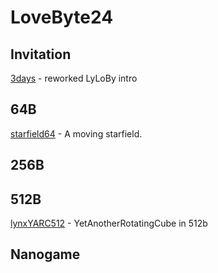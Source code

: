 # LoveByte24

## Invitation

[3days](3days) - reworked LyLoBy intro

## 64B

[starfield64](starfield64) - A moving starfield.

## 256B

## 512B

[lynxYARC512](lynxYARC512) - YetAnotherRotatingCube in 512b

## Nanogame
